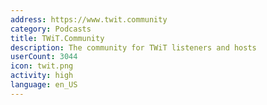 ```yaml
---
address: https://www.twit.community
category: Podcasts
title: TWiT.Community
description: The community for TWiT listeners and hosts
userCount: 3044
icon: twit.png
activity: high
language: en_US
---
```


